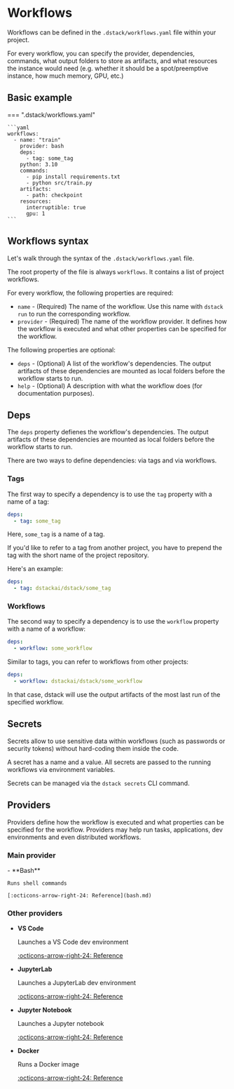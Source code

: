 # Workflows

Workflows can be defined in the `.dstack/workflows.yaml` file within your 
project.

For every workflow, you can specify the provider, dependencies, commands, what output 
folders to store as artifacts, and what resources the instance would need (e.g. whether it should be a 
spot/preemptive instance, how much memory, GPU, etc.) 

## Basic example

=== ".dstack/workflows.yaml"

    ```yaml
    workflows:
      - name: "train"
        provider: bash
        deps:
          - tag: some_tag
        python: 3.10
        commands:
          - pip install requirements.txt
          - python src/train.py
        artifacts: 
          - path: checkpoint
        resources:
          interruptible: true
          gpu: 1
    ```

## Workflows syntax

Let's walk through the syntax of the `.dstack/workflows.yaml` file.

The root property of the file is always `workflows`. It contains a list of project workflows.

For every workflow, the following properties are required:

- `name` - (Required) The name of the workflow. Use this name with `dstack run` to run the corresponding workflow.
- `provider` - (Required) The name of the workflow provider. It defines how the workflow is executed and what other properties 
  can be specified for the workflow.

The following properties are optional:

- `deps` - (Optional) A list of the workflow's dependencies. The output artifacts of these dependencies
  are mounted as local folders before the workflow starts to run.
- `help` - (Optional) A description with what the workflow does (for documentation purposes).

## Deps

The `deps` property defienes the workflow's dependencies. The output artifacts of these dependencies are 
mounted as local folders before the workflow starts to run.

There are two ways to define dependencies: via tags and via workflows.

### Tags

The first way to specify a dependency is to use the `tag` property with a name of a tag:

```yaml
deps:
  - tag: some_tag
```

Here, `some_tag` is a name of a tag.

If you'd like to refer to a tag from another project, you have to prepend the tag with the short name of 
the project repository.

Here's an example:

```yaml
deps:
  - tag: dstackai/dstack/some_tag
```

### Workflows

The second way to specify a dependency is to use the `workflow` property with a name of a workflow:

```yaml
deps:
  - workflow: some_workflow
```

Similar to tags, you can refer to workflows from other projects:

```yaml
deps:
  - workflow: dstackai/dstack/some_workflow
```

In that case, dstack will use the output artifacts of the most last run of the specified workflow.

## Secrets

Secrets allow to use sensitive data within workflows (such as passwords or security tokens) without 
hard-coding them inside the code.

A secret has a name and a value. All secrets are passed to the running workflows via environment variables.

Secrets can be managed via the `dstack secrets` CLI command.

## Providers

Providers define how the workflow is executed and what properties can be specified for the workflow.
Providers may help run tasks, applications, dev environments and even distributed workflows.

### Main provider

<div class="grid cards" markdown>
- **Bash** 

    Runs shell commands

    [:octicons-arrow-right-24: Reference](bash.md)

</div>

### Other providers

<div class="grid cards" markdown>

- **VS Code** 

    Launches a VS Code dev environment

    [:octicons-arrow-right-24: Reference](code.md)

- **JupyterLab** 

    Launches a JupyterLab dev environment

    [:octicons-arrow-right-24: Reference](lab.md)

- **Jupyter Notebook** 

    Launches a Jupyter notebook

    [:octicons-arrow-right-24: Reference](notebook.md)

[//]: # (- **Torchrun** )

[//]: # (    Runs a distributed training)

[//]: # (    [:octicons-arrow-right-24: Reference]&#40;torchrun.md&#41;)

- **Docker** 

    Runs a Docker image

    [:octicons-arrow-right-24: Reference](docker.md)

</div>